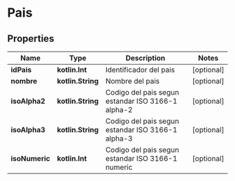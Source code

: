 
# Pais

## Properties
Name | Type | Description | Notes
------------ | ------------- | ------------- | -------------
**idPais** | **kotlin.Int** | Identificador del pais |  [optional]
**nombre** | **kotlin.String** | Nombre del pais |  [optional]
**isoAlpha2** | **kotlin.String** | Codigo del pais segun estandar ISO 3166-1 alpha-2 |  [optional]
**isoAlpha3** | **kotlin.String** | Codigo del pais segun estandar ISO 3166-1 alpha-3 |  [optional]
**isoNumeric** | **kotlin.Int** | Codigo del pais segun estandar ISO 3166-1 numeric |  [optional]



